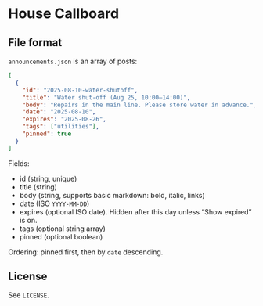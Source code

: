 # House Callboard
## File format

`announcements.json` is an array of posts:

```json
[
  {
    "id": "2025-08-10-water-shutoff",
    "title": "Water shut-off (Aug 25, 10:00–14:00)",
    "body": "Repairs in the main line. Please store water in advance.",
    "date": "2025-08-10",
    "expires": "2025-08-26",
    "tags": ["utilities"],
    "pinned": true
  }
]
```

Fields:
- id (string, unique)
- title (string)
- body (string, supports basic markdown: bold, italic, links)
- date (ISO `YYYY-MM-DD`)
- expires (optional ISO date). Hidden after this day unless “Show expired” is on.
- tags (optional string array)
- pinned (optional boolean)

Ordering: pinned first, then by `date` descending.

## License

See `LICENSE`.
